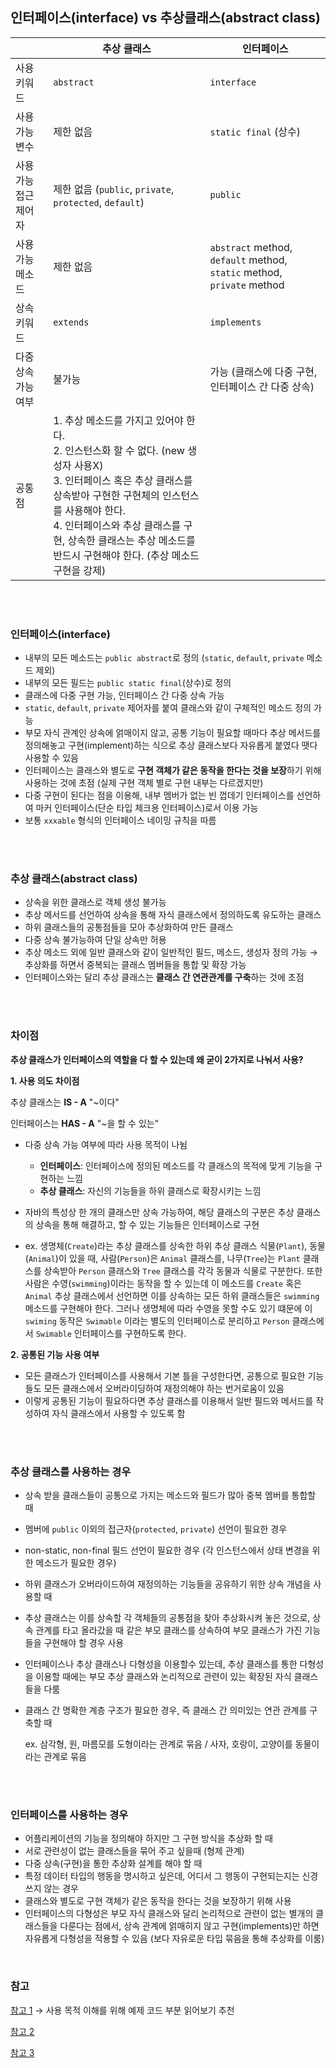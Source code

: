 ## 인터페이스(interface) vs 추상클래스(abstract class)

|                       | 추상 클래스                                                                                                                                                                                                                                                                                           | 인터페이스                                                             |
| --------------------- | ----------------------------------------------------------------------------------------------------------------------------------------------------------------------------------------------------------------------------------------------------------------------------------------------------- | ---------------------------------------------------------------------- |
| 사용 키워드           | `abstract`                                                                                                                                                                                                                                                                                            | `interface`                                                            |
| 사용 가능 변수        | 제한 없음                                                                                                                                                                                                                                                                                             | `static final` (상수)                                                  |
| 사용 가능 접근 제어자 | 제한 없음 (`public`, `private`, `protected`, `default`)                                                                                                                                                                                                                                               | `public`                                                               |
| 사용 가능 메소드      | 제한 없음                                                                                                                                                                                                                                                                                             | `abstract` method, `default` method, `static` method, `private` method |
| 상속 키워드           | `extends`                                                                                                                                                                                                                                                                                             | `implements`                                                           |
| 다중 상속 가능 여부   | 불가능                                                                                                                                                                                                                                                                                                | 가능 (클래스에 다중 구현, 인터페이스 간 다중 상속)                     |
| 공통점                | 1. 추상 메소드를 가지고 있어야 한다. <br/>2. 인스턴스화 할 수 없다. (new 생성자 사용X)<br/>3. 인터페이스 혹은 추상 클래스를 상속받아 구현한 구현체의 인스턴스를 사용해야 한다. <br/>4. 인터페이스와 추상 클래스를 구현, 상속한 클래스는 추상 메소드를 반드시 구현해야 한다. (추상 메소드 구현을 강제) |

<br/>
<br/>

### 인터페이스(interface)

- 내부의 모든 메소드는 `public abstract`로 정의 (`static`, `default`, `private` 메소드 제외)
- 내부의 모든 필드는 `public static final`(상수)로 정의
- 클래스에 다중 구현 가능, 인터페이스 간 다중 상속 가능
- `static`, `default`, `private` 제어자를 붙여 클래스와 같이 구체적인 메소드 정의 가능
- 부모 자식 관계인 상속에 얽매이지 않고, 공통 기능이 필요할 때마다 추상 메서드를 정의해놓고 구현(implement)하는 식으로 추상 클래스보다 자유롭게 붙였다 땟다 사용할 수 있음
- 인터페이스는 클래스와 별도로 **구현 객체가 같은 동작을 한다는 것을 보장**하기 위해 사용하는 것에 초점 (실제 구현 객체 별로 구현 내부는 다르겠지만)
- 다중 구현이 된다는 점을 이용해, 내부 멤버가 없는 빈 껍데기 인터페이스를 선언하여 마커 인터페이스(단순 타입 체크용 인터페이스)로서 이용 가능
- 보통 `xxxable` 형식의 인터페이스 네이밍 규칙을 따름

<br/>
<br/>

### 추상 클래스(abstract class)

- 상속을 위한 클래스로 객체 생성 불가능
- 추상 메서드를 선언하여 상속을 통해 자식 클래스에서 정의하도록 유도하는 클래스
- 하위 클래스들의 공통점들을 모아 추상화하여 만든 클래스
- 다중 상속 불가능하여 단일 상속만 허용
- 추상 메소드 외에 일반 클래스와 같이 일반적인 필드, 메소드, 생성자 정의 가능 → 추상화를 하면서 중복되는 클래스 멤버들을 통합 및 확장 가능
- 인터페이스와는 달리 추상 클래스는 **클래스 간 연관관계를 구축**하는 것에 초점

<br/>
<br/>

### 차이점

**추상 클래스가 인터페이스의 역할을 다 할 수 있는데 왜 굳이 2가지로 나눠서 사용?**

**1. 사용 의도 차이점**

추상 클래스는 **IS - A** "~이다"

인터페이스는 **HAS - A** "~을 할 수 있는"

- 다중 상속 가능 여부에 따라 사용 목적이 나뉨

  - **인터페이스**: 인터페이스에 정의된 메소드를 각 클래스의 목적에 맞게 기능을 구현하는 느낌
  - **추상 클래스**: 자신의 기능들을 하위 클래스로 확장시키는 느낌

- 자바의 특성상 한 개의 클래스만 상속 가능하여, 해당 클래스의 구분은 추상 클래스의 상속을 통해 해결하고, 할 수 있는 기능들은 인터페이스로 구현
- ex. 생명체(`Create`)라는 추상 클래스를 상속한 하위 추상 클래스 식물(`Plant`), 동물(`Animal`)이 있을 때, 사람(`Person`)은 `Animal` 클래스를, 나무(`Tree`)는 `Plant` 클래스를 상속받아 `Person` 클래스와 `Tree` 클래스를 각각 동물과 식물로 구분한다. 또한 사람은 수영(`swimming`)이라는 동작을 할 수 있는데 이 메소드를 `Create` 혹은 `Animal` 추상 클래스에서 선언하면 이를 상속하는 모든 하위 클래스들은 `swimming` 메소드를 구현해야 한다. 그러나 생명체에 따라 수영을 못할 수도 있기 떄문에 이 `swiming` 동작은 `Swimable` 이라는 별도의 인터페이스로 분리하고 `Person` 클래스에서 `Swimable` 인터페이스를 구현하도록 한다.

**2. 공통된 기능 사용 여부**

- 모든 클래스가 인터페이스를 사용해서 기본 틀을 구성한다면, 공통으로 필요한 기능들도 모든 클래스에서 오버라이딩하여 재정의해야 하는 번거로움이 있음
- 이렇게 공통된 기능이 필요하다면 추상 클래스를 이용해서 일반 필드와 메서드를 작성하여 자식 클래스에서 사용할 수 있도록 함

<br/>
<br/>

### 추상 클래스를 사용하는 경우

- 상속 받을 클래스들이 공통으로 가지는 메소드와 필드가 많아 중복 멤버를 통합할 때
- 멤버에 `public` 이외의 접근자(`protected`, `private`) 선언이 필요한 경우
- non-static, non-final 필드 선언이 필요한 경우 (각 인스턴스에서 상태 변경을 위한 메소드가 필요한 경우)
- 하위 클래스가 오버라이드하여 재정의하는 기능들을 공유하기 위한 상속 개념을 사용할 때
- 추상 클래스는 이를 상속할 각 객체들의 공통점을 찾아 추상화시켜 놓은 것으로, 상속 관계를 타고 올라갔을 때 같은 부모 클래스를 상속하여 부모 클래스가 가진 기능들을 구현해야 할 경우 사용
- 인터페이스나 추상 클래스나 다형성을 이용할수 있는데, 추상 클래스를 통한 다형성을 이용할 때에는 부모 추상 클래스와 논리적으로 관련이 있는 확장된 자식 클래스들을 다룸
- 클래스 간 명확한 계층 구조가 필요한 경우, 즉 클래스 간 의미있는 연관 관계를 구축할 때

  ex. 삼각형, 원, 마름모를 도형이라는 관계로 묶음 / 사자, 호랑이, 고양이를 동물이라는 관계로 묶음

<br/>
<br/>

### 인터페이스를 사용하는 경우

- 어플리케이션의 기능을 정의해야 하지만 그 구현 방식을 추상화 할 때
- 서로 관련성이 없는 클래스들을 묶어 주고 싶을때 (형제 관계)
- 다중 상속(구현)을 통한 추상화 설계를 해야 할 때
- 특정 데이터 타입의 행동을 명시하고 싶은데, 어디서 그 행동이 구현되는지는 신경쓰지 않는 경우
- 클래스와 별도로 구현 객체가 같은 동작을 한다는 것을 보장하기 위해 사용
- 인터페이스의 다형성은 부모 자식 클래스와 달리 논리적으로 관련이 없는 별개의 클래스들을 다룬다는 점에서, 상속 관계에 얽매히지 않고 구현(implements)만 하면 자유롭게 다형성을 적용할 수 있음 (보다 자유로운 타입 묶음을 통해 추상화를 이룸)

<br/>

### 참고

[참고 1](https://myjamong.tistory.com/150) → 사용 목적 이해를 위해 예제 코드 부분 읽어보기 추천

[참고 2](https://inpa.tistory.com/entry/JAVA-%E2%98%95-%EC%9D%B8%ED%84%B0%ED%8E%98%EC%9D%B4%EC%8A%A4-vs-%EC%B6%94%EC%83%81%ED%81%B4%EB%9E%98%EC%8A%A4-%EC%B0%A8%EC%9D%B4%EC%A0%90-%EC%99%84%EB%B2%BD-%EC%9D%B4%ED%95%B4%ED%95%98%EA%B8%B0)

[참고 3](https://coding-factory.tistory.com/868)
